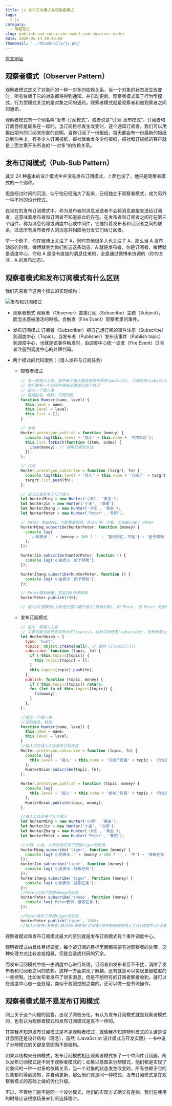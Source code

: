 ```yaml
---
title: js 发布订阅模式与观察者模式
tags:
  - js
category:
  - 编程笔记
slug: publish-and-subscribe-model-and-observer-model
date: 2020-05-14 09:48:00
thumbnail: '../thumbnails/js.png'
---
```


[原文地址](https://blog.csdn.net/hf872914334/article/details/88899326)

## 观察者模式（Observer Pattern）

观察者模式定义了对象间的一种一对多的依赖关系，当一个对象的状态发生改变时，所有依赖于它的对象都将得到通知，并自动更新。观察者模式属于行为型模式，行为型模式关注的是对象之间的通讯，观察者模式就是观察者和被观察者之间的通讯。

观察者模式有一个别名叫“发布-订阅模式”，或者说是“订阅-发布模式”，订阅者和订阅目标是联系在一起的，当订阅目标发生改变时，逐个通知订阅者。我们可以用报纸期刊的订阅来形象的说明，当你订阅了一份报纸，每天都会有一份最新的报纸送到你手上，有多少人订阅报纸，报社就会发多少份报纸，报社和订报纸的客户就是上面文章开头所说的“一对多”的依赖关系。

## 发布订阅模式（Pub-Sub Pattern）

其实 24 种基本的设计模式中并没有发布订阅模式，上面也说了，他只是观察者模式的一个别称。

但是经过时间的沉淀，似乎他已经强大了起来，已经独立于观察者模式，成为另外一种不同的设计模式。

在现在的发布订阅模式中，称为发布者的消息发送者不会将消息直接发送给订阅者，这意味着发布者和订阅者不知道彼此的存在。在发布者和订阅者之间存在第三个组件，称为消息代理或调度中心或中间件，它维持着发布者和订阅者之间的联系，过滤所有发布者传入的消息并相应地分发它们给订阅者。

举一个例子，你在微博上关注了 A，同时其他很多人也关注了 A，那么当 A 发布动态的时候，微博就会为你们推送这条动态。A 就是发布者，你是订阅者，微博就是调度中心，你和 A 是没有直接的消息往来的，全是通过微博来协调的（你的关注，A 的发布动态）。

## 观察者模式和发布订阅模式有什么区别

我们先来看下这两个模式的实现结构：

![发布和订阅模式](https://cdn.clearlywind.com/blog-images/images/发布和订阅模式.png)

- 观察者模式
  观察者（Observer）直接订阅（Subscribe）主题（Subject），而当主题被激活的时候，会触发（Fire Event）观察者里的事件。

- 发布订阅模式
  订阅者（Subscriber）把自己想订阅的事件注册（Subscribe）到调度中心（Topic），当发布者（Publisher）发布该事件（Publish topic）到调度中心，也就是该事件触发时，由调度中心统一调度（Fire Event）订阅者注册到调度中心的处理代码。

- 两个模式的代码案例：（猎人发布与订阅任务）

  - 观察者模式

    ```js
    // 有一家猎人工会，其中每个猎人都具有发布任务(publish)，订阅任务(subscribe)的功能
    // 他们都有一个订阅列表来记录谁订阅了自己
    // 定义一个猎人类
    // 包括姓名，级别，订阅列表
    function Hunter(name, level) {
      this.name = name;
      this.level = level;
      this.list = [];
    }

    // 发布
    Hunter.prototype.publish = function (money) {
      console.log(this.level + '猎人' + this.name + '寻求帮助');
      this.list.forEach(function (item, index) {
        item(money); // 调用订阅的方法
      });
    };

    // 订阅
    Hunter.prototype.subscribe = function (targrt, fn) {
      console.log(this.level + '猎人' + this.name + '订阅了' + targrt.name);
      targrt.list.push(fn);
    };

    // 猎人工会走来了几个猎人
    let hunterMing = new Hunter('小明', '黄金');
    let hunterJin = new Hunter('小金', '白银');
    let hunterZhang = new Hunter('小张', '黄金');
    let hunterPeter = new Hunter('Peter', '青铜');

    // Peter 等级较低，可能需要帮助，所以小明，小金，小张都订阅了 Peter
    hunterMing.subscribe(hunterPeter, function (money) {
      console.log(
        '小明表示：' + (money > 200 ? '' : '暂时很忙，不能') + '给予帮助'
      );
    });

    hunterJin.subscribe(hunterPeter, function () {
      console.log('小金表示：给予帮助');
    });

    hunterZhang.subscribe(hunterPeter, function () {
      console.log('小金表示：给予帮助');
    });

    // Peter遇到困难，赏金198寻求帮助
    hunterPeter.publish(198);

    // 猎人们(观察者)关联他们感兴趣的猎人(目标对象)，如 Peter，当 Peter 有困难时，会自动通知给他们（观察者）
    ```

  - 发布订阅模式

    ```js
    // 定义一家猎人工会
    // 主要功能包括任务发布大厅(topics)，以及订阅任务(subscribe)，发布任务(publish)
    let HunterUnion = {
      type: 'hunt',
      topics: Object.create(null), // 结构 {[topic]:[]}
      subscribe: function (topic, fn) {
        if (!this.topics[topic]) {
          this.topics[topic] = [];
        }
        this.topics[topic].push(fn);
      },
      publish: function (topic, money) {
        if (!this.topics[topic]) return;
        for (let fn of this.topics[topic]) {
          fn(money);
        }
      },
    };

    //定义一个猎人类
    //包括姓名，级别
    function Hunter(name, level) {
      this.name = name;
      this.level = level;
    }
    //猎人可在猎人工会发布订阅任务
    Hunter.prototype.subscribe = function (topic, fn) {
      console.log(
        this.level + '猎人' + this.name + '订阅了狩猎' + topic + '的任务'
      );
      HunterUnion.subscribe(topic, fn);
    };

    Hunter.prototype.publish = function (topic, money) {
      console.log(
        this.level + '猎人' + this.name + '发布了狩猎' + topic + '的任务'
      );
      HunterUnion.publish(topic, money);
    };

    //猎人工会走来了几个猎人
    let hunterMing = new Hunter('小明', '黄金');
    let hunterJin = new Hunter('小金', '白银');
    let hunterZhang = new Hunter('小张', '黄金');
    let hunterPeter = new Hunter('Peter', '青铜');

    //小明，小金，小张分别订阅了狩猎tiger的任务
    hunterMing.subscribe('tiger', function (money) {
      console.log('小明表示：' + (money > 200 ? '' : '不') + '接取任务');
    });
    hunterJin.subscribe('tiger', function (money) {
      console.log('小金表示：接取任务');
    });
    hunterZhang.subscribe('tiger', function (money) {
      console.log('小张表示：接取任务');
    });
    //Peter订阅了狩猎sheep的任务
    hunterPeter.subscribe('sheep', function (money) {
      console.log('Peter表示：接取任务');
    });

    //Peter发布了狩猎tiger的任务
    hunterPeter.publish('tiger', 198);
    //猎人们发布(发布者)或订阅(观察者/订阅者)任务都是通过猎人工会(调度中心)关联起来的，他们没有直接的交流。
    ```

观察者模式和发布订阅模式最大的区别就是发布订阅模式有个事件调度中心。

观察者模式由具体目标调度，每个被订阅的目标里面都需要有对观察者的处理，这种处理方式比较直接粗暴，但是会造成代码的冗余。

而发布订阅模式中统一由调度中心进行处理，订阅者和发布者互不干扰，消除了发布者和订阅者之间的依赖。这样一方面实现了解耦，还有就是可以实现更细粒度的一些控制。比如发布者发布了很多消息，但是不想所有的订阅者都接收到，就可以在调度中心做一些处理，类似于权限控制之类的。还可以做一些节流操作。

## 观察者模式是不是发布订阅模式

网上关于这个问题的回答，出现了两极分化，有认为发布订阅模式就是观察者模式的，也有认为观察者模式和发布订阅模式是真不一样的。

其实我不知道发布订阅模式是不是观察者模式，就像我不知道辨别模式的关键是设计意图还是设计结构（理念），虽然《JavaScript 设计模式与开发实践》一书中说了分辨模式的关键是意图而不是结构。

如果以结构来分辨模式，发布订阅模式相比观察者模式多了一个中间件订阅器，所以发布订阅模式是不同于观察者模式的；如果以意图来分辨模式，他们都是实现了对象间的一种一对多的依赖关系，当一个对象的状态发生改变时，所有依赖于它的对象都将得到通知，并自动更新，那么他们就是同一种模式，发布订阅模式是在观察者模式的基础上做的优化升级。

不过，不管他们是不是同一个设计模式，他们的实现方式确实有差别，我们在使用的时候应该根据场景来判断选择哪个。
